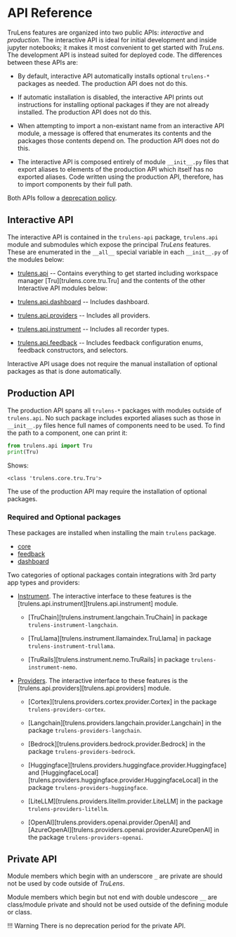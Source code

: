 # API Reference

TruLens features are organized into two public APIs: _interactive_ and
_production_. The interactive API is ideal for initial development and inside
jupyter notebooks; it makes it most convenient to get started with _TruLens_.
The development API is instead suited for deployed code. The differences between
these APIs are:

- By default, interactive API automatically installs optional `trulens-*`
  packages as needed. The production API does not do this.

- If automatic installation is disabled, the interactive API prints out
  instructions for installing optional packages if they are not already
  installed. The production API does not do this.

- When attempting to import a non-existant name from an interactive API module,
  a message is offered that enumerates its contents and the packages those
  contents depend on. The production API does not do this.

- The interactive API is composed entirely of module `__init__.py` files that
  export aliases to elements of the production API which itself has no exported
  aliases. Code written using the production API, therefore, has to import
  components by their full path.

Both APIs follow a [deprecation policy](trulens/contributing/policies.md).

## Interactive API

The interactive API is contained in the `trulens-api` package, `trulens.api`
module and submodules which expose the principal _TruLens_ features. These are
enumerated in the `__all__` special variable in each `__init__.py` of the
modules below:

- [trulens.api](trulens/api.md) -- Contains everything to get started including
  workspace manager [Tru][trulens.core.tru.Tru] and the contents of the other
  Interactive API modules below:

- [trulens.api.dashboard](trulens/api/dashboard.md) -- Includes dashboard.

- [trulens.api.providers](trulens/api/providers.md) -- Includes all providers.

- [trulens.api.instrument](trulens/api/instrument.md) -- Includes all recorder
  types.

- [trulens.api.feedback](trulens.api.feedback) -- Includes feedback
  configuration enums, feedback constructors, and selectors.

Interactive API usage does not require the manual installation of optional
packages as that is done automatically.

## Production API

The production API spans all `trulens-*` packages with modules outside of
`trulens.api`. No such package includes exported aliases such as those in
`__init__.py` files hence full names of components need to be used. To find the
path to a component, one can print it:

  ```python
  from trulens.api import Tru
  print(Tru)
  ```

Shows:

  ```
  <class 'trulens.core.tru.Tru'>
  ```

The use of the production API may require the installation of optional packages.

### Required and Optional packages

These packages are installed when installing the main `trulens` package.

- [core](trulens/core)
- [feedback](trulens/feedback)
- [dashboard](trulens/dashboard)

Two categories of optional packages contain integrations with 3rd party app
types and providers:

- [Instrument](instrument/index.md). The interactive interface to these features
  is the [trulens.api.instrument][trulens.api.instrument] module.

  - [TruChain][trulens.instrument.langchain.TruChain] in package
    `trulens-instrument-langchain`.

  - [TruLlama][trulens.instrument.llamaindex.TruLlama] in package
    `trulens-instrument-trullama`.

  - [TruRails][trulens.instrument.nemo.TruRails] in package
    `trulens-instrument-nemo`.

- [Providers](providers/index.md). The interactive interface to these features
  is the [trulens.api.providers][trulens.api.providers] module.

  - [Cortex][trulens.providers.cortex.provider.Cortex] in the package
    `trulens-providers-cortex`.

  - [Langchain][trulens.providers.langchain.provider.Langchain] in the package
    `trulens-providers-langchain`.

  - [Bedrock][trulens.providers.bedrock.provider.Bedrock] in the package
    `trulens-providers-bedrock`.

  - [Huggingface][trulens.providers.huggingface.provider.Huggingface] and
    [HuggingfaceLocal][trulens.providers.huggingface.provider.HuggingfaceLocal]
    in the package `trulens-providers-huggingface`.

  - [LiteLLM][trulens.providers.litellm.provider.LiteLLM] in the package
    `trulens-providers-litellm`.

  - [OpenAI][trulens.providers.openai.provider.OpenAI] and
    [AzureOpenAI][trulens.providers.openai.provider.AzureOpenAI] in the package
    `trulens-providers-openai`.

## Private API

Module members which begin with an underscore `_` are private are should not be
used by code outside of _TruLens_.

Module members which begin but not end with double undescore `__` are class/module private
and should not be used outside of the defining module or class.

!!! Warning
    There is no deprecation period for the private API.
